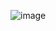 ![image](https://github.com/khinydnlin/topic_modelling_ds_subreddit/assets/145341635/3284e976-9c12-4b38-bf43-0f3513f3d5b9)
